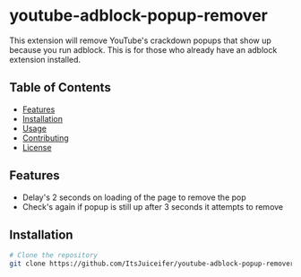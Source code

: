# youtube-adblock-popup-remover

This extension will remove YouTube's crackdown popups that show up because you run adblock.
This is for those who already have an adblock extension installed.

## Table of Contents
- [Features](#features)
- [Installation](#installation)
- [Usage](#usage)
- [Contributing](#contributing)
- [License](#license)

## Features

- Delay's 2 seconds on loading of the page to remove the pop
- Check's again if popup is still up after 3 seconds it attempts to remove

## Installation

```bash
# Clone the repository
git clone https://github.com/ItsJuiceifer/youtube-adblock-popup-remover.git

